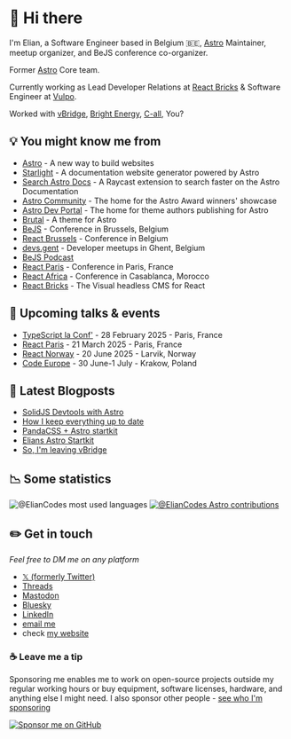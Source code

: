 # 👋 Hi there

I'm Elian, a Software Engineer based in Belgium 🇧🇪, [Astro](https://astro.build) Maintainer, meetup organizer, and BeJS conference co-organizer.

Former [Astro](https://astro.build) Core team.

Currently working as Lead Developer Relations at [React Bricks](https://reactbricks.com) & Software Engineer at [Vulpo](https://vulpo.be).

Worked with [vBridge](https://www.vbridge.eu), [Bright Energy](https://bright-energy.eu), [C-all](https://www.c-all.io), You?

## 💡 You might know me from

- [Astro](https://astro.build) - A new way to build websites
- [Starlight](https://starlight.astro.build) - A documentation website generator powered by Astro
- [Search Astro Docs](https://www.raycast.com/ElianCodes/search-astro-docs) - A Raycast extension to search faster on the Astro Documentation
- [Astro Community](https://community.astro.build) - The home for the Astro Award winners' showcase
- [Astro Dev Portal](https://portal.astro.build) - The home for theme authors publishing for Astro
- [Brutal](https://brutal.elian.codes) - A theme for Astro
- [BeJS](https://bejs.io) - Conference in Brussels, Belgium
- [React Brussels](https://react.brussels) - Conference in Belgium
- [devs.gent](https://www.devs.gent) - Developer meetups in Ghent, Belgium
- [BeJS Podcast](https://youtube.com/playlist?list=PL53Z0yyYnpWjYhOQsrYk20paiQ8uRhXJz&si=SDUxhI3wbGtzOdbe)
- [React Paris](https://react.paris) - Conference in Paris, France
- [React Africa](https://react-africa.com) - Conference in Casablanca, Morocco
- [React Bricks](https://reactbricks.com) - The Visual headless CMS for React

## 🎤 Upcoming talks & events

- [TypeScript la Conf'](https://la-conf.typescript.paris/) - 28 February 2025 - Paris, France
- [React Paris](https://react.paris/) - 21 March 2025 - Paris, France
- [React Norway](https://reactnorway.com/) - 20 June 2025 - Larvik, Norway
- [Code Europe](https://www.codeeurope.pl/en/) - 30 June-1 July - Krakow, Poland

## 📝 Latest Blogposts

<!-- BLOG-POST-LIST:START -->
- [SolidJS Devtools with Astro](https://www.elian.codes/blog/24-04-30-astro-solidjs-devtools/)
- [How I keep everything up to date](https://www.elian.codes/blog/24-03-15-how-i-keep-up-to-date/)
- [PandaCSS + Astro startkit](https://www.elian.codes/blog/24-03-09-pandacss-startkit/)
- [Elians Astro Startkit](https://www.elian.codes/blog/24-02-08-elians-astro-startkit/)
- [So, I&#39;m leaving vBridge](https://www.elian.codes/blog/23-08-07-leaving-vbridge/)
<!-- BLOG-POST-LIST:END -->

## 📉 Some statistics

![@ElianCodes most used languages](https://github-readme-stats.vercel.app/api/top-langs/?username=eliancodes&theme=light&hide=css,HTML,Jupyter%20Notebook&layout=compact&langs_count=20)
[![@ElianCodes Astro contributions](https://astro.badg.es/v2/contributor/ElianCodes.svg)](https://astro.badg.es/contributor/ElianCodes/)

## ✏️ Get in touch

*Feel free to DM me on any platform*

- [𝕏 (formerly Twitter)](https://www.elian.codes/x)
- [Threads](https://www.elian.codes/threads)
- [Mastodon](https://www.elian.codes/mastodon)
- [Bluesky](https://www.elian.codes/bluesky)
- [LinkedIn](https://www.elian.codes/linkedin)
- [email me](https://www.elian.codes/mail)
- check [my website](https://www.elian.codes)

### ☕️ Leave me a tip

Sponsoring me enables me to work on open-source projects outside my regular working hours or buy equipment, software licenses, hardware, and anything else I might need. I also sponsor other people - [see who I'm sponsoring](https://github.com/ElianCodes?tab=sponsoring)

[![Sponsor me on GitHub](https://img.shields.io/static/v1?label=Sponsor&message=%E2%9D%A4&logo=GitHub&color=%23fe8e86)](https://github.com/sponsors/eliancodes)
